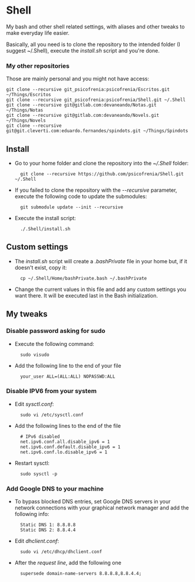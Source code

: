 # Shell

My bash and other shell related settings, with aliases and other tweaks to make everyday life easier.

Basically, all you need is to clone the repository to the intended folder (I suggest ~/.Shell), execute the *install.sh* script and you're done.

### My other repositories

Those are mainly personal and you might not have access:
```
git clone --recursive git_psicofrenia:psicofrenia/Escritos.git ~/Things/Escritos
git clone --recursive git_psicofrenia:psicofrenia/Shell.git ~/.Shell
git clone --recursive git@gitlab.com:devaneando/Notas.git ~/Things/Notas
git clone --recursive git@gitlab.com:devaneando/Novels.git ~/Things/Novels
git clone --recursive git@git.cleverti.com:eduardo.fernandes/spindots.git ~/Things/Spindots
```

## Install

- Go to your home folder and clone the repository into the *~/.Shell* folder:

        git clone --recursive https://github.com/psicofrenia/Shell.git ~/.Shell

- If you failed to clone the repository with the *--recursive* parameter, execute the following code to update the submodules:

        git submodule update --init --recursive

- Execute the install script: 

        ./.Shell/install.sh

## Custom settings


- The *install.sh* script will create a *.bashPrivate* file in your home but, if it doesn't exist, copy it:

        cp ~/.Shell/Home/bashPrivate.bash ~/.bashPrivate

- Change the current values in this file and add any custom settings you want there. It will be executed last in the Bash initialization.

## My tweaks

### Disable password asking for sudo

- Execute the following command: 

        sudo visudo

- Add the following line to the end of your file

        your_user ALL=(ALL:ALL) NOPASSWD:ALL


### Disable IPV6 from your system

- Edit *sysctl.conf*: 

        sudo vi /etc/sysctl.conf

- Add the following lines to the end of the file

        # IPv6 disabled
        net.ipv6.conf.all.disable_ipv6 = 1
        net.ipv6.conf.default.disable_ipv6 = 1
        net.ipv6.conf.lo.disable_ipv6 = 1

- Restart sysctl:

        sudo sysctl -p


### Add Google DNS to your machine
- To bypass blocked DNS entries, set Google DNS servers in your network connections with your graphical network manager and add the following info:

        Static DNS 1: 8.8.8.8
        Static DNS 2: 8.8.4.4

- Edit *dhclient.conf*: 

        sudo vi /etc/dhcp/dhclient.conf

- After the *request line*, add the following one

        supersede domain-name-servers 8.8.8.8,8.8.4.4;
